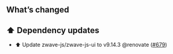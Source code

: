 ## What’s changed

## ⬆️ Dependency updates

- ⬆️ Update zwave-js/zwave-js-ui to v9.14.3 @renovate ([#679](https://github.com/hassio-addons/addon-zwave-js-ui/pull/679))
